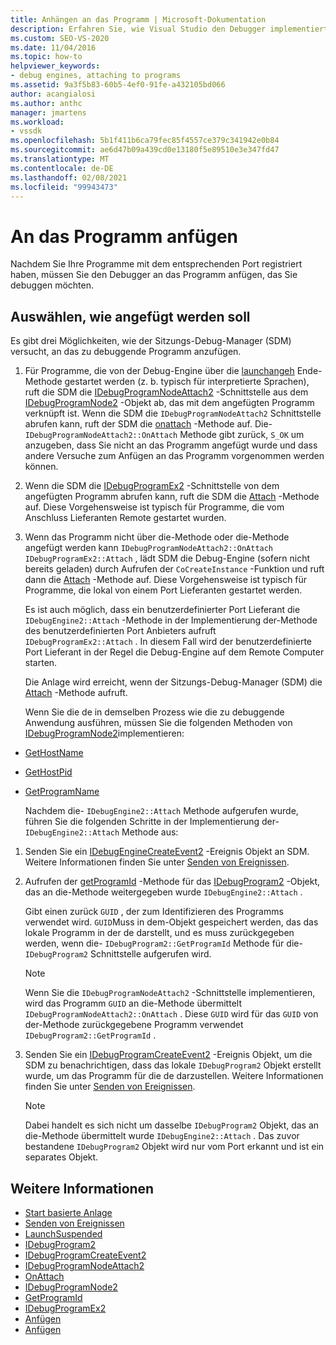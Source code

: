```yaml
---
title: Anhängen an das Programm | Microsoft-Dokumentation
description: Erfahren Sie, wie Visual Studio den Debugger implementiert, der an ein Programm angehängt wird, nachdem das Programm mit dem entsprechenden Port registriert wurde.
ms.custom: SEO-VS-2020
ms.date: 11/04/2016
ms.topic: how-to
helpviewer_keywords:
- debug engines, attaching to programs
ms.assetid: 9a3f5b83-60b5-4ef0-91fe-a432105bd066
author: acangialosi
ms.author: anthc
manager: jmartens
ms.workload:
- vssdk
ms.openlocfilehash: 5b1f411b6ca79fec85f4557ce379c341942e0b84
ms.sourcegitcommit: ae6d47b09a439cd0e13180f5e89510e3e347fd47
ms.translationtype: MT
ms.contentlocale: de-DE
ms.lasthandoff: 02/08/2021
ms.locfileid: "99943473"
---
```

# <a name="attach-to-the-program"></a>An das Programm anfügen
Nachdem Sie Ihre Programme mit dem entsprechenden Port registriert haben, müssen Sie den Debugger an das Programm anfügen, das Sie debuggen möchten.

## <a name="choose-how-to-attach"></a>Auswählen, wie angefügt werden soll
 Es gibt drei Möglichkeiten, wie der Sitzungs-Debug-Manager (SDM) versucht, an das zu debuggende Programm anzufügen.

1. Für Programme, die von der Debug-Engine über die [launchangeh](../../extensibility/debugger/reference/idebugenginelaunch2-launchsuspended.md) Ende-Methode gestartet werden (z. b. typisch für interpretierte Sprachen), ruft die SDM die [IDebugProgramNodeAttach2](../../extensibility/debugger/reference/idebugprogramnodeattach2.md) -Schnittstelle aus dem [IDebugProgramNode2](../../extensibility/debugger/reference/idebugprogramnode2.md) -Objekt ab, das mit dem angefügten Programm verknüpft ist. Wenn die SDM die `IDebugProgramNodeAttach2` Schnittstelle abrufen kann, ruft der SDM die [onattach](../../extensibility/debugger/reference/idebugprogramnodeattach2-onattach.md) -Methode auf. Die- `IDebugProgramNodeAttach2::OnAttach` Methode gibt zurück, `S_OK` um anzugeben, dass Sie nicht an das Programm angefügt wurde und dass andere Versuche zum Anfügen an das Programm vorgenommen werden können.

2. Wenn die SDM die [IDebugProgramEx2](../../extensibility/debugger/reference/idebugprogramex2.md) -Schnittstelle von dem angefügten Programm abrufen kann, ruft die SDM die [Attach](../../extensibility/debugger/reference/idebugprogramex2-attach.md) -Methode auf. Diese Vorgehensweise ist typisch für Programme, die vom Anschluss Lieferanten Remote gestartet wurden.

3. Wenn das Programm nicht über die-Methode oder die-Methode angefügt werden kann `IDebugProgramNodeAttach2::OnAttach` `IDebugProgramEx2::Attach` , lädt SDM die Debug-Engine (sofern nicht bereits geladen) durch Aufrufen der `CoCreateInstance` -Funktion und ruft dann die [Attach](../../extensibility/debugger/reference/idebugengine2-attach.md) -Methode auf. Diese Vorgehensweise ist typisch für Programme, die lokal von einem Port Lieferanten gestartet werden.

    Es ist auch möglich, dass ein benutzerdefinierter Port Lieferant die `IDebugEngine2::Attach` -Methode in der Implementierung der-Methode des benutzerdefinierten Port Anbieters aufruft `IDebugProgramEx2::Attach` . In diesem Fall wird der benutzerdefinierte Port Lieferant in der Regel die Debug-Engine auf dem Remote Computer starten.

   Die Anlage wird erreicht, wenn der Sitzungs-Debug-Manager (SDM) die [Attach](../../extensibility/debugger/reference/idebugengine2-attach.md) -Methode aufruft.

   Wenn Sie die de in demselben Prozess wie die zu debuggende Anwendung ausführen, müssen Sie die folgenden Methoden von [IDebugProgramNode2](../../extensibility/debugger/reference/idebugprogramnode2.md)implementieren:

- [GetHostName](../../extensibility/debugger/reference/idebugprogramnode2-gethostname.md)

- [GetHostPid](../../extensibility/debugger/reference/idebugprogramnode2-gethostpid.md)

- [GetProgramName](../../extensibility/debugger/reference/idebugprogramnode2-getprogramname.md)

  Nachdem die- `IDebugEngine2::Attach` Methode aufgerufen wurde, führen Sie die folgenden Schritte in der Implementierung der- `IDebugEngine2::Attach` Methode aus:

1. Senden Sie ein [IDebugEngineCreateEvent2](../../extensibility/debugger/reference/idebugenginecreateevent2.md) -Ereignis Objekt an SDM. Weitere Informationen finden Sie unter [Senden von Ereignissen](../../extensibility/debugger/sending-events.md).

2. Aufrufen der [getProgramId](../../extensibility/debugger/reference/idebugprogram2-getprogramid.md) -Methode für das [IDebugProgram2](../../extensibility/debugger/reference/idebugprogram2.md) -Objekt, das an die-Methode weitergegeben wurde `IDebugEngine2::Attach` .

     Gibt einen zurück `GUID` , der zum Identifizieren des Programms verwendet wird. `GUID`Muss in dem-Objekt gespeichert werden, das das lokale Programm in der de darstellt, und es muss zurückgegeben werden, wenn die- `IDebugProgram2::GetProgramId` Methode für die- `IDebugProgram2` Schnittstelle aufgerufen wird.

    > [!NOTE]
    > Wenn Sie die `IDebugProgramNodeAttach2` -Schnittstelle implementieren, wird das Programm `GUID` an die-Methode übermittelt `IDebugProgramNodeAttach2::OnAttach` . Diese `GUID` wird für das `GUID` von der-Methode zurückgegebene Programm verwendet `IDebugProgram2::GetProgramId` .

3. Senden Sie ein [IDebugProgramCreateEvent2](../../extensibility/debugger/reference/idebugprogramcreateevent2.md) -Ereignis Objekt, um die SDM zu benachrichtigen, dass das lokale `IDebugProgram2` Objekt erstellt wurde, um das Programm für die de darzustellen. Weitere Informationen finden Sie unter [Senden von Ereignissen](../../extensibility/debugger/sending-events.md).

    > [!NOTE]
    > Dabei handelt es sich nicht um dasselbe `IDebugProgram2` Objekt, das an die-Methode übermittelt wurde `IDebugEngine2::Attach` . Das zuvor bestandene `IDebugProgram2` Objekt wird nur vom Port erkannt und ist ein separates Objekt.

## <a name="see-also"></a>Weitere Informationen
- [Start basierte Anlage](../../extensibility/debugger/launch-based-attachment.md)
- [Senden von Ereignissen](../../extensibility/debugger/sending-events.md)
- [LaunchSuspended](../../extensibility/debugger/reference/idebugenginelaunch2-launchsuspended.md)
- [IDebugProgram2](../../extensibility/debugger/reference/idebugprogram2.md)
- [IDebugProgramCreateEvent2](../../extensibility/debugger/reference/idebugprogramcreateevent2.md)
- [IDebugProgramNodeAttach2](../../extensibility/debugger/reference/idebugprogramnodeattach2.md)
- [OnAttach](../../extensibility/debugger/reference/idebugprogramnodeattach2-onattach.md)
- [IDebugProgramNode2](../../extensibility/debugger/reference/idebugprogramnode2.md)
- [GetProgramId](../../extensibility/debugger/reference/idebugprogram2-getprogramid.md)
- [IDebugProgramEx2](../../extensibility/debugger/reference/idebugprogramex2.md)
- [Anfügen](../../extensibility/debugger/reference/idebugprogramex2-attach.md)
- [Anfügen](../../extensibility/debugger/reference/idebugengine2-attach.md)

